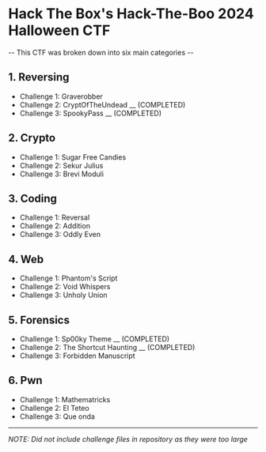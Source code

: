 # Hack The Box's Hack-The-Boo 2024 Halloween CTF

-- This CTF was broken down into six main categories --

## 1. Reversing

- Challenge 1: Graverobber
- Challenge 2: CryptOfTheUndead __ (COMPLETED)
- Challenge 3: SpookyPass __ (COMPLETED)

## 2. Crypto

- Challenge 1: Sugar Free Candies
- Challenge 2: Sekur Julius
- Challenge 3: Brevi Moduli

## 3. Coding

- Challenge 1: Reversal
- Challenge 2: Addition
- Challenge 3: Oddly Even

## 4. Web

- Challenge 1: Phantom's Script
- Challenge 2: Void Whispers
- Challenge 3: Unholy Union

## 5. Forensics

- Challenge 1: Sp00ky Theme __ (COMPLETED)
- Challenge 2: The Shortcut Haunting __ (COMPLETED)
- Challenge 3: Forbidden Manuscript

## 6. Pwn

- Challenge 1: Mathematricks
- Challenge 2: El Teteo
- Challenge 3: Que onda




---------------------------
*NOTE: Did not include challenge files in repository as they were too large*


